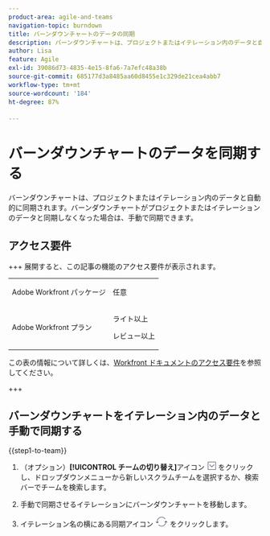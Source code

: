 ```yaml
---
product-area: agile-and-teams
navigation-topic: burndown
title: バーンダウンチャートのデータの同期
description: バーンダウンチャートは、プロジェクトまたはイテレーション内のデータと自動的に同期されます。バーンダウンチャートがプロジェクトまたはイテレーションのデータと同期しなくなった場合は、手動で同期できます。
author: Lisa
feature: Agile
exl-id: 39086d73-4835-4e15-8fa6-7a7efc48a38b
source-git-commit: 685177d3a8485aa60d8455e1c329de21cea4abb7
workflow-type: tm+mt
source-wordcount: '184'
ht-degree: 87%

---
```


# バーンダウンチャートのデータを同期する

バーンダウンチャートは、プロジェクトまたはイテレーション内のデータと自動的に同期されます。バーンダウンチャートがプロジェクトまたはイテレーションのデータと同期しなくなった場合は、手動で同期できます。

## アクセス要件

+++ 展開すると、この記事の機能のアクセス要件が表示されます。

<table style="table-layout:auto"> 
 <col> 
 </col> 
 <col> 
 </col> 
 <tbody> 
  <tr> 
   <td role="rowheader">Adobe Workfront パッケージ</td> 
   <td> <p>任意</p> </td> 
  </tr> 
  <tr> 
   <td role="rowheader">Adobe Workfront プラン</td> 
   <td> <p>ライト以上</p> 
   <p>レビュー以上</p> </td> 
  </tr>
 </tbody> 
</table>

この表の情報について詳しくは、[Workfront ドキュメントのアクセス要件](/help/quicksilver/administration-and-setup/add-users/access-levels-and-object-permissions/access-level-requirements-in-documentation.md)を参照してください。

+++

## バーンダウンチャートをイテレーション内のデータと手動で同期する

{{step1-to-team}}

1. （オプション）**[!UICONTROL チームの切り替え]**&#x200B;アイコン ![チームの切り替えアイコン](assets/switch-team-icon.png) をクリックし、ドロップダウンメニューから新しいスクラムチームを選択するか、検索バーでチームを検索します。

1. 手動で同期させるイテレーションにバーンダウンチャートを移動します。
1. イテレーション名の横にある同期アイコン ![同期アイコン](assets/agile-syncicon.png) をクリックします。
